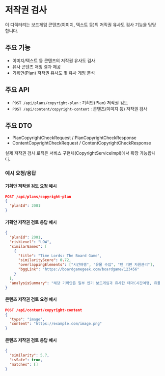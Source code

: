 # 저작권 검사

이 디렉터리는 보드게임 콘텐츠(이미지, 텍스트 등)의 저작권 유사도 검사 기능을 담당합니다.

## 주요 기능
- 이미지/텍스트 등 콘텐츠의 저작권 유사도 검사
- 유사 콘텐츠 매칭 결과 제공
- 기획안(Plan) 저작권 유사도 및 유사 게임 분석

## 주요 API
- `POST /api/plans/copyright-plan` : 기획안(Plan) 저작권 검토
- `POST /api/content/copyright-content` : 콘텐츠(이미지 등) 저작권 검사



## 주요 DTO
- PlanCopyrightCheckRequest / PlanCopyrightCheckResponse
- ContentCopyrightCheckRequest / ContentCopyrightCheckResponse


실제 저작권 검사 로직은 서비스 구현체(CopyrightServiceImpl)에서 확장 가능합니다.

### 예시 요청/응답

#### 기획안 저작권 검토 요청 예시
```json
POST /api/plans/copyright-plan
{
  "planId": 2001
}
```
#### 기획안 저작권 검토 응답 예시
```json
{
  "planId": 2001,
  "riskLevel": "LOW",
  "similarGames": [
    {
      "title": "Time Lords: The Board Game",
      "similarityScore": 0.72,
      "overlappingElements": ["시간여행", "유물 수집", "턴 기반 자원관리"],
      "bggLink": "https://boardgamegeek.com/boardgame/123456"
    }
  ],
  "analysisSummary": "해당 기획안은 일부 인기 보드게임과 유사한 테마(시간여행, 유물 수집)를 공유하지만, 게임 방식과 구성 요소는 독창적으로 판단됩니다."
}
```
#### 콘텐츠 저작권 검토 요청 예시
```json
POST /api/content/copyright-content
{
  "type": "image",
  "content": "https://example.com/image.png"
}
```
#### 콘텐츠 저작권 검토 응답 예시
```json
{
  "similarity": 5.7,
  "isSafe": true,
  "matches": []
}
```

